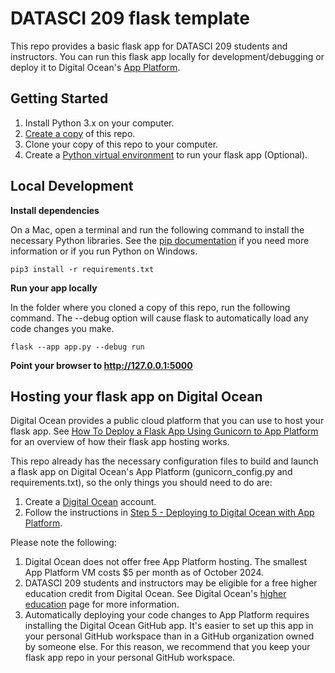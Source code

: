 # DATASCI 209 flask template

This repo provides a basic flask app for DATASCI 209 students and instructors. You can run this flask app locally for development/debugging or deploy it to Digital Ocean's [App Platform](https://www.digitalocean.com/products/app-platform).

## Getting Started

1. Install Python 3.x on your computer.
2. [Create a copy](https://docs.github.com/en/repositories/creating-and-managing-repositories/creating-a-repository-from-a-template#creating-a-repository-from-a-template) of this repo.
3. Clone your copy of this repo to your computer.
4. Create a [Python virtual environment](https://realpython.com/python-virtual-environments-a-primer/) to run your flask app (Optional).

## Local Development

**Install dependencies**

On a Mac, open a terminal and run the following command to install the necessary Python libraries.  See the [pip documentation](https://pip.pypa.io/en/stable/cli/pip_install/) if you need more information or if you run Python on Windows.

```
pip3 install -r requirements.txt
```

**Run your app locally**

In the folder where you cloned a copy of this repo, run the following command.  The --debug option will cause flask to automatically load any code changes you make.

```
flask --app app.py --debug run
```

**Point your browser to http://127.0.0.1:5000**

## Hosting your flask app on Digital Ocean

Digital Ocean provides a public cloud platform that you can use to host your flask app.  See [How To Deploy a Flask App Using Gunicorn to App Platform](https://www.digitalocean.com/community/tutorials/how-to-deploy-a-flask-app-using-gunicorn-to-app-platform) for an overview of how their flask app hosting works.

This repo already has the necessary configuration files to build and launch a flask app on Digital Ocean's App Platform (gunicorn_config.py and requirements.txt), so the only things you should need to do are:

1. Create a [Digital Ocean](https://www.digitalocean.com) account.
2. Follow the instructions in [Step 5 - Deploying to Digital Ocean with App Platform](https://www.digitalocean.com/community/tutorials/how-to-deploy-a-flask-app-using-gunicorn-to-app-platform#step-5-mdash-deploying-to-digitalocean-with-app-platform).

Please note the following:

1. Digital Ocean does not offer free App Platform hosting.  The smallest App Platform VM costs $5 per month as of October 2024.
2. DATASCI 209 students and instructors may be eligible for a free higher education credit from Digital Ocean.  See Digital Ocean's [higher education](https://www.digitalocean.com/landing/do-for-higher-education) page for more information.
3. Automatically deploying your code changes to App Platform requires installing the Digital Ocean GitHub app.  It's easier to set up this app in your personal GitHub workspace than in a GitHub organization owned by someone else.  For this reason, we recommend that you keep your flask app repo in your personal GitHub workspace.

